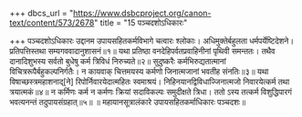 +++
dbcs_url = "https://www.dsbcproject.org/canon-text/content/573/2678"
title = "15 पञ्चदशोऽधिकारः"

+++
पञ्चदशोऽधिकारः
उद्दानम 
उपायसहितकर्मविभागे चत्वारः श्लोकाः।
अधिमुक्तेर्बहुलता धर्मपर्येष्टिदेशने। 
प्रतिपत्तिस्तथा सम्यगववादानुशासनं॥१॥
यथा प्रतिष्ठा वनदेहिपर्वतप्रवाहिनीनां पृथिवी समन्ततः। 
तथैव दानादिशुभस्य सर्वतो बुधेषु कर्म त्रिविधं निरुच्यते॥२॥
सुदुष्करैः कर्मभिरुद्यतात्मानां विचित्ररूपैर्बहुकल्पनिर्गतैः। 
न कायवाक् चित्तमयस्य कर्मणो जिनात्मजानां भवतीह संनतिः॥३॥
यथा विषाच्छस्त्रमहाशनाद्[ने] रिपोर्निवारयेदात्महितः स्वमाश्रयं। 
निहिनयानद्विविधाज्जिनात्मजो निवारयेत्कर्म तथा त्रयात्मकं॥४॥
न कर्मिणः कर्म न कर्मणः क्रियां सदाविकल्पः समुदीक्षते त्रिधा। 
ततो ऽस्य तत्कर्म विशुद्धिपारगं भवत्यनन्तं तदुपायसंग्रहात्॥५॥
॥ महायानसूत्रालंकारे उपायसहितकर्माधिकारः पञ्चदशः॥
